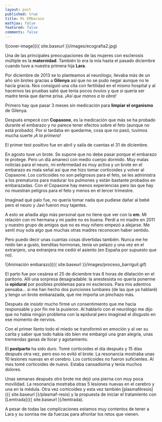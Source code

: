 ```yaml
---
layout: post
published: true
title: Mi EMbarazo
mathjax: false
featured: false
comments: false
---
```


![cover-image]({{ site.baseurl }}/images/ecografia2.jpg)

Una de las principales preocupaciones de las mujeres con esclerosis múltiple es la **maternidad**. También lo era la mía hasta el pasado diciembre cuando tuve a nuestra primera hija **Lara**.

Por diciembre de 2013 se lo planteamos al neurólogo, llevaba más de un año sin brotes gracias a **Gilenya** así que no se pudo negar aunque no le hacía gracia. Nos consiguió una cita con fertilidad en el mismo hospital y al hacernos las pruebas salió que tenía pocos óvulos y que si quería ser madre tenía que darme prisa. *¡Así que manos a la obra!*

Primero hay que pasar 3 meses sin medicación para **limpiar el organismo** de Gilenya.

Después empecé con **Copaxone**, es la medicación que más se ha probado durante el embarazo y no parece tener efectos sobre el feto (aunque no está probado). Por si tardaba en quedarme, cosa que no pasó, tuvimos mucha suerte *¡A la primera!*

El primer test positivo fue en abril y salía de cuentas el 31 de diciembre.

En agosto tuve un brote. Se supone que no debe pasar porque el embarazo te protege. Pero un día amanecí con medio cuerpo dormido. Muy malas noticias para el neuro, mi enfermedad es muy activa y un brote en el embarazo es mala señal así que me hizo tomar corticoides y volver al Copaxone. Los corticoides no son peligrosos para el feto, se les administra a los prematuros para madurar los pulmones y están bastante probados en embarazadas. Con el Copaxone hay menos experiencias pero las que hay no muestran peligros para el feto y menos en el tercer trimestre.

Imaginad qué palo fue, no quería tomar nada que pudiese dañar al bebé pero el neuro y Javi fueron muy tajantes.

A esto se añadía algo más personal que no tiene que ver con la **em**. Mi relación con mi hermana y mi padre no es buena. Perdí a mi madre en 2011 y nuestro grupo de amigos que no es muy niñero empezó a alejarse. Me sentí muy sola algo que muchas otras madres reconocen haber sentido.

Pero puedo decir unas cuantas cosas divertidas también. Nunca me he reído tan a gusto, benditas hormonas, tenía un pelazo y una vez en el extranjero, una extranjera me cedió el asiento (en España por supuesto que no).

![Animación embarazo]({{ site.baseurl }}/images/proceso_barriguil.gif)

El parto fue por cesárea el 25 de diciembre tras 8 horas de dilatación en el paritorio. Allí una sorpresa desagradable: la anestesista no quería ponerme la **epidural** por posibles problemas para mi esclerosis. Para mis adentros pensaba... si me han hecho dos punciones lumbares (de las que ya hablaré) y tengo un brote embarazada, qué me importa un pinchazo más.

Después de insistir mucho firmé un consentimiento que me hacía responsable y por fin me la pusieron. Al hablarlo con el neurólogo me dijo que no había ningún problema con la epidural pero imaginad el disgusto en ese momento de nervios.

Con el primer llanto todo el miedo se transformó en emoción y al ver su carita y saber que todo había ido bien me embargó una gran alegría, unas tremendas ganas de llorar y agotamiento.

El **postparto** ha sido duro. Tomé corticoides el día después y 15 días después otra vez, pero eso no evitó el brote. La resonancia mostraba unas 10 lesiones nuevas en el cerebro. Los corticoides no fueron suficientes. Al mes tomé corticoides de nuevo. Estaba cansadísima y tenía muchos dolores.

Unas semanas después otro brote me dejó una pierna con muy poca movilidad. La resonancia mostraba otras 5 lesiones nuevas en el cerebro y una en la médula. Otra vez corticoides y esta vez también [plasmaféresis]({{ site.baseurl }}/plasmaf-resis) y la propuesta de iniciar el tratamiento con [Lemtrada]({{ site.baseurl }}/lemtrada).

A pesar de todas las complicaciones estamos muy contentos de tener a Lara y su sonrisa me da fuerzas para afrontar los retos que vienen.


